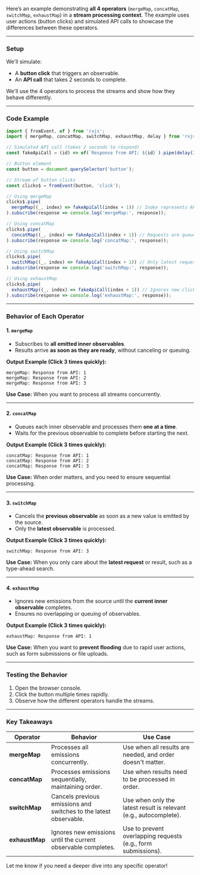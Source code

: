 Here’s an example demonstrating **all 4 operators** (`mergeMap`, `concatMap`, `switchMap`, `exhaustMap`) in a **stream processing context**. The example uses user actions (button clicks) and simulated API calls to showcase the differences between these operators.

---

### **Setup**
We'll simulate:
- A **button click** that triggers an observable.
- An **API call** that takes 2 seconds to complete.

We'll use the 4 operators to process the streams and show how they behave differently.

---

### **Code Example**

```javascript
import { fromEvent, of } from 'rxjs';
import { mergeMap, concatMap, switchMap, exhaustMap, delay } from 'rxjs/operators';

// Simulated API call (takes 2 seconds to respond)
const fakeApiCall = (id) => of(`Response from API: ${id}`).pipe(delay(2000));

// Button element
const button = document.querySelector('button');

// Stream of button clicks
const clicks$ = fromEvent(button, 'click');

// Using mergeMap
clicks$.pipe(
  mergeMap((_, index) => fakeApiCall(index + 1)) // Index represents API request ID
).subscribe(response => console.log('mergeMap:', response));

// Using concatMap
clicks$.pipe(
  concatMap((_, index) => fakeApiCall(index + 1)) // Requests are queued
).subscribe(response => console.log('concatMap:', response));

// Using switchMap
clicks$.pipe(
  switchMap((_, index) => fakeApiCall(index + 1)) // Only latest request matters
).subscribe(response => console.log('switchMap:', response));

// Using exhaustMap
clicks$.pipe(
  exhaustMap((_, index) => fakeApiCall(index + 1)) // Ignores new clicks until current request completes
).subscribe(response => console.log('exhaustMap:', response));
```

---

### **Behavior of Each Operator**

#### **1. `mergeMap`**
- Subscribes to **all emitted inner observables**.
- Results arrive **as soon as they are ready**, without canceling or queuing.

**Output Example (Click 3 times quickly):**
```
mergeMap: Response from API: 1
mergeMap: Response from API: 2
mergeMap: Response from API: 3
```

**Use Case:** When you want to process all streams concurrently.

---

#### **2. `concatMap`**
- Queues each inner observable and processes them **one at a time**.
- Waits for the previous observable to complete before starting the next.

**Output Example (Click 3 times quickly):**
```
concatMap: Response from API: 1
concatMap: Response from API: 2
concatMap: Response from API: 3
```

**Use Case:** When order matters, and you need to ensure sequential processing.

---

#### **3. `switchMap`**
- Cancels the **previous observable** as soon as a new value is emitted by the source.
- Only the **latest observable** is processed.

**Output Example (Click 3 times quickly):**
```
switchMap: Response from API: 3
```

**Use Case:** When you only care about the **latest request** or result, such as a type-ahead search.

---

#### **4. `exhaustMap`**
- Ignores new emissions from the source until the **current inner observable** completes.
- Ensures no overlapping or queuing of observables.

**Output Example (Click 3 times quickly):**
```
exhaustMap: Response from API: 1
```

**Use Case:** When you want to **prevent flooding** due to rapid user actions, such as form submissions or file uploads.

---

### **Testing the Behavior**

1. Open the browser console.
2. Click the button multiple times rapidly.
3. Observe how the different operators handle the streams.

---

### **Key Takeaways**
| **Operator**    | **Behavior**                                                                                   | **Use Case**                                                                 |
|------------------|-----------------------------------------------------------------------------------------------|------------------------------------------------------------------------------|
| **mergeMap**     | Processes all emissions concurrently.                                                         | Use when all results are needed, and order doesn't matter.                  |
| **concatMap**    | Processes emissions sequentially, maintaining order.                                          | Use when results need to be processed in order.                             |
| **switchMap**    | Cancels previous emissions and switches to the latest observable.                             | Use when only the latest result is relevant (e.g., autocomplete).           |
| **exhaustMap**   | Ignores new emissions until the current observable completes.                                 | Use to prevent overlapping requests (e.g., form submissions).               |

Let me know if you need a deeper dive into any specific operator!